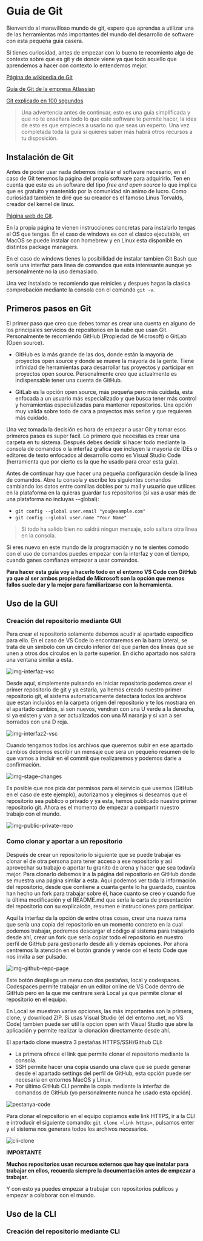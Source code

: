 # Guia de Git

Bienvenido al maravilloso mundo de git, espero que aprendas a utilizar una de las herramientas más importantes del mundo del desarrollo de software con esta pequeña guia casera.

Si tienes curiosidad, antes de empezar con lo bueno te recomiento algo de contexto sobre que es git y de donde viene ya que todo aquello que aprendemos a hacer con contexto lo entendemos mejor.

[Página de wikipedia de Git](https://es.wikipedia.org/wiki/Git)

[Guía de Git de la empresa Atlassian](https://www.atlassian.com/es/git/tutorials/what-is-version-control)

[Git explicado en 100 segundos](https://www.youtube.com/watch?v=hwP7WQkmECE)

> Una advertencia antes de continuar, esto es una guia simplificada y que no te enseñara todo lo que este software te permite hacer, la idea de esto es que empieces a usarlo no que seas un experto. Una vez completada toda la guía si quieres saber más habrá otros recursos a tu disposición.

## Instalación de Git
Antes de poder usar nada debemos instalar el software necesario, en el caso de Git tenemos la página del propio software para adquirirlo. Ten en cuenta que este es un software del tipo *free and open source* lo que implica que es gratuito y mantenido por la comunidad sin animo de lucro. Como curiosidad también te diré que su creador es el famoso Linus Torvalds, creador del kernel de linux.

[Página web de Git](https://git-scm.com/).

En la propia página te vienen instrucciones concretas para instalarlo tengas el OS que tengas. En el caso de windows es con el clasico ejecutable, en MacOS se puede instalar con homebrew y en Linux esta disponible en distintos package managers.

En el caso de windows tienes la posibilidad de instalar tambien Git Bash que sería una interfaz para linea de comandos que esta interesante aunque yo personalmente no la uso demasiado.

Una vez instalado te recomiendo que reinicies y despues hagas la clasica comprobación mediante la consola con el comando `git -v`.

## Primeros pasos en Git
El primer paso que creo que debes tomar es crear una cuenta en alguno de los principales servicios de repositorios en la nube que usan Git. Personalmente te recomiendo GitHub (Propiedad de Microsoft) o GitLab (Open source).

- GitHub es la más grande de las dos, donde están la mayoría de proyectos open source y donde se mueve la mayoría de la gente. Tiene infinidad de herramientas para desarrollar tus proyectos y participar en proyectos open source. Personalmente creo que actualmente es indispensable tener una cuenta de GitHub.

- GitLab es la opción open source, más pequeña pero más cuidada, esta enfocada a un usuario más especializado y que busca tener más control y herramientas especializadas para mantener repositorios. Una opción muy valida sobre todo de cara a proyectos más serios y que requieren más cuidado.

Una vez tomada la decisión es hora de empezar a usar Git y tomar esos primeros pasos es super facil. Lo primero que necesitas es crear una carpeta en tu sistema. Después debes decidir si hacer todo mediante la consola de comandos o la interfaz grafica que incluyen la mayoría de IDEs o editores de texto enfocados al desarrollo como es Visual Studio Code (herramienta que por cierto es la que he usado para crear esta guía).

Antes de continuar hay que hacer una pequeña configuración desde la linea de comandos. Abre tu consola y escribe los siguientes comandos cambiando los datos entre comillas dobles por tu mail y usuario que utilices en la plataforma en la quieras guardar tus repositorios (si vas a usar más de una plataforma no incluyas --global):

- `git config --global user.email "you@example.com"`
- `git config --global user.name "Your Name"`

> Si todo ha salido bien no saldrá ningun mensaje, solo saltara otra linea en la consola.

Si eres nuevo en este mundo de la programación y no te sientes comodo con el uso de comandos puedes empezar con la interfaz y con el tiempo, cuando ganes comfianza empezar a usar comandos.

**Para hacer esta guía voy a hacerlo todo en el entorno VS Code con GitHub ya que al ser ambos propiedad de Microsoft son la opción que menos fallos suele dar y la mejor para familiarizarse con la herramienta.**

## Uso de la GUI

### Creación del repositorio mediante GUI

Para crear el repositorio solamente debemos acudir al apartado especifico para ello. En el caso de VS Code lo encontraremos en la barra lateral, se trata de un simbolo con un circulo inferior del que parten dos lineas que se unen a otros dos circulos en la parte superior. En dicho apartado nos saldra una ventana similar a esta.

![img-interfaz-vsc](https://imageshack.com/i/pn48dljZp)

Desde aquí, simplemente pulsando en Iniciar repositorio podemos crear el primer repositorio de git y ya estaría, ya hemos creado nuestro primer repositorio git, el sistema automaticamente detectara todos los archivos que estan incluidos en la carpeta origen del repositorio y te los mostrara en el apartado cambios, si son nuevos, vendran con una U verde a la derecha, si ya existen y van a ser actualizados con una M naranja y si van a ser borrados con una D roja. 

![img-interfaz2-vsc](https://imageshack.com/i/pn85t7ZQp)

Cuando tengamos todos los archivos que queremos subir en ese apartado cambios debemos escribir un mensaje que sera un pequeño resumen de lo que vamos a incluir en el commit que realizaremos y podemos darle a confirmación.

![img-stage-changes](https://imageshack.com/i/poF4x0mZp)

Es posible que nos pida dar permisos para el servicio que usemos (GitHub en el caso de este ejemplo), autorizamos y elegimos si deseamos que el repositorio sea publico o privado y ya esta, hemos publicado nuestro primer repositorio git. Ahora es el momento de empezar a compartir nuestro trabajo con el mundo.

![img-public-private-repo](https://imageshack.com/i/pmf403zYp)

### Como clonar y aportar a un repositorio

Después de crear un repositorio lo siguiente que se puede trabajar es clonar el de otra persona para tener acceso a ese repositorio y así aprovechar su trabajo o aportar tu granito de arena y hacer que sea todavía mejor. Para clonarlo debemos ir a la página del repositorio en GitHub donde se muestra una página similar a esta. Aquí podemos ver toda la información del repositorio, desde que contiene a cuanta gente lo ha guardado, cuantos han hecho un fork para trabajar sobre él, hace cuanto se creo y cuando fue la última modificación y el README.md que sería la carta de presentación del repositorio con su explicaicón, resumen e instrucciones para participar. 

Aquí la interfaz da la opción de entre otras cosas, crear una nueva rama que sería una copia del repositorio en un momento concreto en la cual podemos trabajar, podremos descargar el código al sistema para trabajarlo desde ahí, crear un fork que sería copiar todo el repositorio en nuestro perfil de GitHub para gestionarlo desde allí y demás opciones. Por ahora centremos la atención en el botón grande y verde con el texto Code que nos invita a ser pulsado.

![img-github-repo-page](https://imageshack.com/i/pmZOpjGvp)

Este botón despliega un menu con dos pestañas, local y codespaces. Codespaces permite trabajar en un editor online de VS Code dentro de GitHub pero en la que me centrare será Local ya que permite clonar el repositorio en el equipo.

En Local se muestran varias opciones, las más importantes son la primera, clone, y download ZIP. Si usas Visual Studio (el del entorno .net, no VS Code) tambien puede ser util la opcion open with Visual Studio que abre la aplicación y permite realizar la clonación directamente desde ahí.

El apartado clone muestra 3 pestañas HTTPS/SSH/Github CLI: 
- La primera ofrece el link que permite clonar el repositorio mediante la consola. 
- SSH permite hacer una copia usando una clave que se puede generar desde el apartado settings del perfil de GitHub, esta opción puede ser necesaria en entornos MacOS y Linux. 
- Por último GitHub CLI permite la copia mediante la interfaz de comandos de GitHub (yo personalmente nunca he usado esta opción).

![pestanya-code](https://imageshack.com/i/pmZNgRR7p)

Para clonar el repositorio en el equipo copiamos este link HTTPS, ir a la CLI e introducir el siguiente comando: `git clone <link https>`, pulsamos enter y el sistema nos generara todos los archivos necesarios.

![cli-clone](https://imageshack.com/i/pnnUqs0ip)

**IMPORTANTE**

**Muchos repositorios usan recursos externos que hay que instalar para trabajar en ellos, recuerda  siempre la documentación antes de empezar a trabajar.**

Y con esto ya puedes empezar a trabajar con repositorios publicos y empezar a colaborar con el mundo.

## Uso de la CLI

### Creación del repositorio mediante CLI